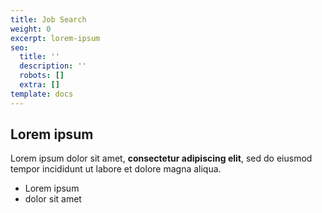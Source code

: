 ```yaml
---
title: Job Search
weight: 0
excerpt: lorem-ipsum
seo:
  title: ''
  description: ''
  robots: []
  extra: []
template: docs
---
```


## Lorem ipsum

Lorem ipsum dolor sit amet, **consectetur adipiscing elit**, sed do eiusmod tempor incididunt ut labore et dolore magna aliqua.

-   Lorem ipsum
-   dolor sit amet
